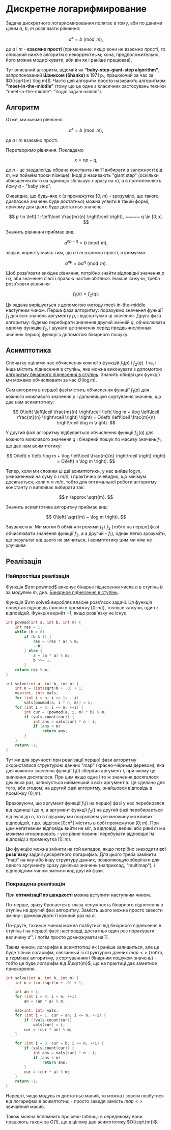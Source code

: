 # Дискретне логарифмирование

Задача дискретного логарифмирования полягає в тому, аби по даними цілим $a$, $b$, $m$ розв'язати рівняння:

$$
a^x = b \pmod m,
$$

де $a$ і $m$ - **взаємно прості** (примечание: якщо вони не взаємно прості, то описаний нижче алгоритм є некорректным; хоча, предположительно, його можна модифікувати, аби він як і раніше працював).

Тут описаний алгоритм, відомий як **"baby-step-giant-step algorithm"**, запропонований **Шэнксом (Shanks)** в 1971 р., працюючий за час за $O(\sqrt{m} \log m)$. Часто цей алгоритм просто називають алгоритмом **"meet-in-the-middle"** (тому що це одне з класичних застосувань техніки "meet-in-the-middle": "поділ задачі навпіл").

## Алгоритм

Отже, ми маємо рівняння:

$$
a^x = b \pmod m,
$$

де $a$ і $m$ взаємно прості.

Перетворимо рівняння. Покладемо

$$
x = np - q,
$$

де $n$ - це заздалегідь обрана константа (як її вибирати в залежності від $m$, ми поймём трохи пізніше). Іноді $p$ називають "giant step" (оскільки збільшення його на одиницю збільшує $x$ зразу на $n$), а в протилежність йому $q$ - "baby step".

Очевидно, що будь-яке $x$ (з промежутка $[0;m)$ - зрозуміло, що такого диапазона значень буде достатньо) можна уявити в такий формі, причому для цього буде достатньо значень:

$$
p \in \left[ 1; \left\lceil \frac{m}{n} \right\rceil \right], ~~~~~ q \in [0;n].
$$

Значить рівняння приймає вид:

$$
a^{np-q} = b \pmod m,
$$

звідки, користуючись тим, що $a$ і $m$ взаємно прості, отримуємо:

$$
a^{np} = b a^q \pmod m.
$$

Щоб розв'язати вихідне рівняння, потрібно знайти відповідні значення $p$ і $q$, аби значення лівої і правою частин збіглися. Інакше кажучи, треба розв'язати рівняння:

$$
f_1(p) = f_2(q).
$$

Ця задача вирішується з допомогою методу meet-in-the-middle наступним чином.  Перша фаза алгоритму: порахуємо значення функції $f_1$ для всіх значень аргументу $p$, і відсортуємо ці значення. Друга фаза алгоритму: будемо перебирати значення другий змінній $q$, обчислювати одному функцію $f_2$, і шукати це значення серед предвычисленных значень першо] функції з допомогою бінарного пошуку.

## Асимптотика

Спочатку оцінимо час обчислення кожної з функцій $f_1(p)$ і $f_2(q)$. І та, і інша містить піднесення в ступінь, яке можна виконувати з допомогою [алгоритму бінарного піднесення в ступінь](binary_pow). Значить обидві цих функції ми можемо обчислювати за час $O(\log m)$.

Сам алгоритм в першо] фазі містить обчислення функції $f_1(p)$ для кожного можливого значення $p$ і дальнейшую сортування значень, що дає нам асимптотику:

$$
O\left( \left\lceil \frac{m}{n} \right\rceil \left( \log m + \log \left\lceil \frac{m}{n} \right\rceil \right) \right) = O\left( \left\lceil \frac{m}{n} \right\rceil \log m \right).
$$

У другий фазі алгоритму відбувається обчислення функції $f_2(q)$ для кожного можливого значення $q$ і бінарний пошук по масиву значень $f_1$, що дає нам асимптотику:

$$
O\left( n \left( \log m + \log \left\lceil \frac{m}{n} \right\rceil \right) \right) = O\left( n \log m \right).
$$

Тепер, коли ми сложим ці дві асимптотики, у нас вийде $\log m$, умноженный на суму $n$ і $m/n$, і практично очевидно, що мінімум досягається, коли $n \approx m/n$, тобто для оптимальної роботи алгоритму константу $n$ випливає вибирати так:

$$
n \approx \sqrt{m}.
$$

Значить асимптотика алгоритму приймає вид:

$$
O\left( \sqrt{m} ~ \log m \right).
$$

Зауваження. Ми могли б обміняти ролями $f_1$ і $f_2$ (тобто на першо] фазі обчислювати значення функції $f_2$, а а другий - $f_1$), однак легко зрозуміти, що результат від цього не зміниться, і асимптотику цим ми ніяк не улучшим.

## Реалізація

### Найпростіша реалізація

Функція $\rm powmod$ виконує бінарне піднесення числа $a$ в ступінь $b$ за модулем $m$, див. [Бинарное піднесення в ступінь](binary_pow).

Функція $\rm solve$ виробляє власне розв'язок задачі. Ця функція повертає відповідь (число в проміжку $[0;m)$), точніше кажучи, один з відповідей. Функція вернёт $-1$, якщо розв'язку не існує.

<!--- TODO: specify code snippet id -->
``` cpp
int powmod(int a, int b, int m) {
    int res = 1;
    while (b > 0)
        if (b & 1) {
            res = (res * a) % m;
            --b;
        } else {
            a = (a * a) % m;
            b >>= 1;
        }
    return res % m;
}

int solve(int a, int b, int m) {
    int n = (int)sqrt(m + .0) + 1;
    map<int, int> vals;
    for (int i = n; i >= 1; --i)
        vals[powmod(a, i * n, m)] = i;
    for (int i = 0; i <= n; ++i) {
        int cur = (powmod(a, i, m) * b) % m;
        if (vals.count(cur)) {
            int ans = vals[cur] * n - i;
            if (ans < m)
                return ans;
        }
    }
    return -1;
}
```

Тут ми для зручності при реалізації першо] фази алгоритму скористалися структурою данних "map" (красно-чёрным деревом), яка для кожного значення функції $f_1(i)$ зберігає аргумент $i$, при якому це значення досягалося. При цим якщо одне і то ж значення досягалося декілька раз, записується найменший з всіх аргументів. Це сделано для того, аби згодом, на другий фазі алгоритму, знайшовся відповідь в проміжку $[0;m)$.

Враховуючи, що аргумент функції $f_1()$ на першо] фазі у нас перебирался від одиниці і до $n$, а аргумент функції $f_2()$ на другий фазі перебирається від нуля до $n$, то в підсумку ми покрываем усе множину можливих відповідей, т.до. відрізок $[0; n^2]$ містить в собі промежуток $[0;m)$. При цим негативним відповідь вийти не міг, а відповіді, великі або рівні $m$ ми можемо игнорировать - усе рівне повинні перебувати відповідні їм відповіді з промежутка $[0;m)$.

Цю функцію можна змінити на той випадок, якщо потрібно знаходити **всі розв'язку** задачі дискретного логарифма. Для цього треба замінити "map" на яку-або іншу структуру данних, позволяющую зберігати для одного аргументу зразу декілька значень (наприклад, "multimap"), і відповідним чином змінити код другий фази.

### Покращена реалізація

При **оптимізації по швидкості** можна вступити наступним чином.

По-перше, зразу бросается в глаза ненужность бінарного піднесення в ступінь на другий фазі алгоритму. Замість цього можна просто завести змінну і домножувати її кожний раз на $a$.

По-друге, таким ж чином можна позбутися від бінарного піднесення в ступінь і на першо] фазі: насправді, достатньо один раз порахувати величину $a^n$, і потім просто домножувати на її.

Таким чином, логарифм в асимптотиці як і раніше залишиться, але це буде тільки логарифм, связанный зі структурою данних $map<>$ (тобто, в термінах алгоритму, з сортуванням і бінарним пошуком значень) - тобто це буде логарифм від $\sqrt{m}$, що на практиці дає заметное прискорення.

<!--- TODO: specify code snippet id -->
``` cpp
int solve(int a, int b, int m) {
    int n = (int)sqrt(m + .0) + 1;

    int an = 1;
    for (int i = 0; i < n; ++i)
        an = (an * a) % m;

    map<int, int> vals;
    for (int i = 1, cur = an; i <= n; ++i) {
        if (!vals.count(cur))
            vals[cur] = i;
        cur = (cur * an) % m;
    }

    for (int i = 0, cur = b; i <= n; ++i) {
        if (vals.count(cur)) {
            int ans = vals[cur] * n - i;
            if (ans < m)
                return ans;
        }
        cur = (cur * a) % m;
    }
    return -1;
}
```

Нарешті, якщо модуль $m$ достатньо малий, то можна і зовсім позбутися від логарифма в асимптотиці - просто заведя замість $map<>$ звичайний масив.

Також можна вспомнить про хеш-таблиці: в середньому вони працюють також за $O(1)$, що в цілому дає асимптотику $O(\sqrt{m})$.
